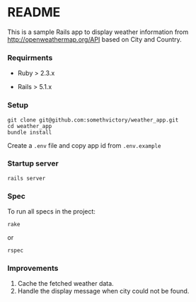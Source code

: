 # README

This is a sample Rails app to display weather information from http://openweathermap.org/API based on City and Country.


### Requirments

* Ruby > 2.3.x

* Rails > 5.1.x


### Setup

```
git clone git@github.com:somethvictory/weather_app.git
cd weather_app
bundle install
```

Create a `.env` file and copy app id from `.env.example`

### Startup server

```
rails server
```

### Spec

To run all specs in the project:

```
rake
```
or

```
rspec
```

### Improvements

1. Cache the fetched weather data.
2. Handle the display message when city could not be found.
